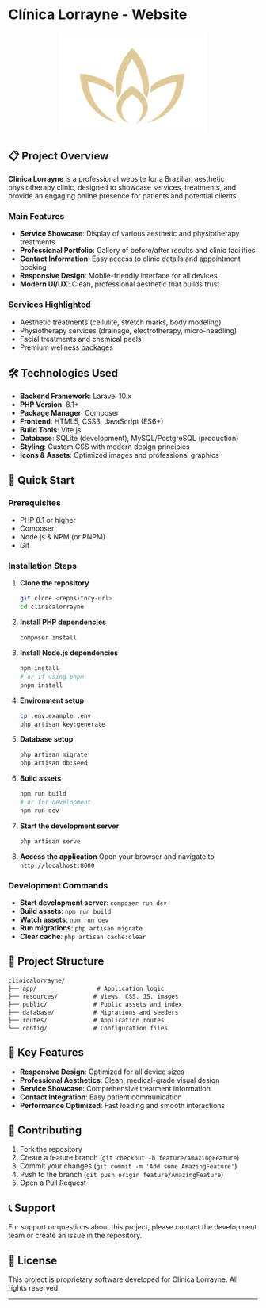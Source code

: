 # Clínica Lorrayne - Website

<p align="center">
  <img src="public/img/logolorrayne.png" alt="Clínica Lorrayne Logo" width="300">
</p>

## 📋 Project Overview

**Clínica Lorrayne** is a professional website for a Brazilian aesthetic physiotherapy clinic, designed to showcase services, treatments, and provide an engaging online presence for patients and potential clients.

### Main Features
- **Service Showcase**: Display of various aesthetic and physiotherapy treatments
- **Professional Portfolio**: Gallery of before/after results and clinic facilities
- **Contact Information**: Easy access to clinic details and appointment booking
- **Responsive Design**: Mobile-friendly interface for all devices
- **Modern UI/UX**: Clean, professional aesthetic that builds trust

### Services Highlighted
- Aesthetic treatments (cellulite, stretch marks, body modeling)
- Physiotherapy services (drainage, electrotherapy, micro-needling)
- Facial treatments and chemical peels
- Premium wellness packages

## 🛠️ Technologies Used

- **Backend Framework**: Laravel 10.x
- **PHP Version**: 8.1+
- **Package Manager**: Composer
- **Frontend**: HTML5, CSS3, JavaScript (ES6+)
- **Build Tools**: Vite.js
- **Database**: SQLite (development), MySQL/PostgreSQL (production)
- **Styling**: Custom CSS with modern design principles
- **Icons & Assets**: Optimized images and professional graphics

## 🚀 Quick Start

### Prerequisites
- PHP 8.1 or higher
- Composer
- Node.js & NPM (or PNPM)
- Git

### Installation Steps

1. **Clone the repository**
   ```bash
   git clone <repository-url>
   cd clinicalorrayne
   ```

2. **Install PHP dependencies**
   ```bash
   composer install
   ```

3. **Install Node.js dependencies**
   ```bash
   npm install
   # or if using pnpm
   pnpm install
   ```

4. **Environment setup**
   ```bash
   cp .env.example .env
   php artisan key:generate
   ```

5. **Database setup**
   ```bash
   php artisan migrate
   php artisan db:seed
   ```

6. **Build assets**
   ```bash
   npm run build
   # or for development
   npm run dev
   ```

7. **Start the development server**
   ```bash
   php artisan serve
   ```

8. **Access the application**
   Open your browser and navigate to `http://localhost:8000`

### Development Commands

- **Start development server**: `composer run dev`
- **Build assets**: `npm run build`
- **Watch assets**: `npm run dev`
- **Run migrations**: `php artisan migrate`
- **Clear cache**: `php artisan cache:clear`

## 📁 Project Structure

```
clinicalorrayne/
├── app/                 # Application logic
├── resources/          # Views, CSS, JS, images
├── public/             # Public assets and index
├── database/           # Migrations and seeders
├── routes/             # Application routes
└── config/             # Configuration files
```

## 🌟 Key Features

- **Responsive Design**: Optimized for all device sizes
- **Professional Aesthetics**: Clean, medical-grade visual design
- **Service Showcase**: Comprehensive treatment information
- **Contact Integration**: Easy patient communication
- **Performance Optimized**: Fast loading and smooth interactions

## 🤝 Contributing

1. Fork the repository
2. Create a feature branch (`git checkout -b feature/AmazingFeature`)
3. Commit your changes (`git commit -m 'Add some AmazingFeature'`)
4. Push to the branch (`git push origin feature/AmazingFeature`)
5. Open a Pull Request

## 📞 Support

For support or questions about this project, please contact the development team or create an issue in the repository.

## 📄 License

This project is proprietary software developed for Clínica Lorrayne. All rights reserved.

---

